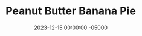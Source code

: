 ---
layout: post
title: "Peanut Butter Banana Pie"
date:   2023-12-15 00:00:00 -05000
categories: 
- Recipes
- Healthier Dessert
permalink: /recipes/peanut-butter-pie
image: /assets/Food/Healthier Dessert/PB Pie/pb-pie-cover.jpg
ing: pbpie-ing
facts: pbpie-facts
Prep: 20
Rest: 
Cook: 10
Source1: https://ifoodreal.com/clean-no-bake-peanut-butter-pie/#wprm-recipe-container-37022
Source2: 
whisk: https://s.samsungfood.com/qSjT7
tags: 
- peanut butter pie
- banana cream pie
- dairy free
- gluten free
- chocolate
- pie crust
- blend
- oat flour
- almond
- peanuts
- nuts
- pb2
- peanut flour
- maple syrup
- honey
- cocoa powder
- no bake
- chill
Description: Peanut butter pie is a classic Christmas stable, but it's filled with tons of unhealthy fats and sugars, making it super calorie dense. This recipe boosts the protein content while cutting back on the sugar and fat, but still keeping that great flavor, while being dairy free. It combines a peanut flour crust with the peanut butter and banana filling that you'll love.  For the filling, either make a standard <a href="natural-peanut-butter">Homemade Natural Nut Butter</a>, or go double chocolate with <a href="nutella">Roasted Hazelnut Nutella (SF)</a>
Instructions: 
- Preheat oven to 325F. In a food processor, blend the nuts and oats until finely chopped. Blend in the rest of the crust ingredients (maple syrup, almond milk, cocoa powder, vanilla, cinnamon, and salt). It should feel like damp sand, and come together when pressed<br><br>
- <center><img src="/assets/Food/Healthier Dessert/PB Pie/pb-pie-1.jpg" alt="" class="instruction-image"></center><br>

- Press the crust mixture into a circular pan, bringing up the walls if you can.  Prick the bottom with a fork a handful of times.  Bake for 10 minutes, or until firm. Transfer to the fridge to fully cool<br><br>
- <center><img src="/assets/Food/Healthier Dessert/PB Pie/pb-pie-2.jpg" alt="" class="instruction-image"></center><br>

- Mix together the filling ingredients in a large bowl with a hand mixer - bananas, peanut butter, PB2, almond milk, maple syrup, oat flour, and vanilla<br><br>

- Spoon the mixture onto the crust, smoothing with a silicone spatula. Optionally, top with chocolate chips (1/4 cup, 60g), or here I used a crumbled chocolate chip cookie. Chill for about 4 hours before slicing
- <center><img src="/assets/Food/Healthier Dessert/PB Pie/pb-pie-4.jpg" alt="" class="instruction-image"></center>
---
